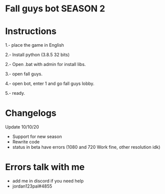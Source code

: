 # Fall guys bot SEASON 2

# Instructions

1.- place the game in English

2.- Install python (3.8.5 32 bits)

2.- Open .bat with admin for install libs.

3.- open fall guys.

4.- open bot, enter 1 and go fall guys lobby.

5.- ready.

# Changelogs
Update 10/10/20

- Support for new season
- Rewrite code
- status in beta have errors (1080 and 720 Work fine, other resolution idk)

# Errors talk with me
- add me in discord if you need help
- jordan123pal#4855

